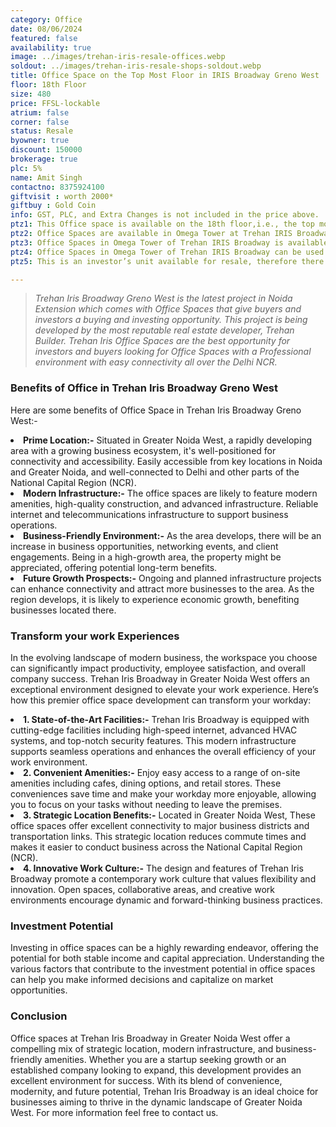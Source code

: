 ```yaml
---
category: Office
date: 08/06/2024
featured: false
availability: true
image: ../images/trehan-iris-resale-offices.webp
soldout: ../images/trehan-iris-resale-shops-soldout.webp
title: Office Space on the Top Most Floor in IRIS Broadway Greno West
floor: 18th Floor
size: 480
price: FFSL-lockable
atrium: false
corner: false
status: Resale
byowner: true
discount: 150000
brokerage: true
plc: 5%
name: Amit Singh
contactno: 8375924100
giftvisit : worth 2000*
giftbuy : Gold Coin
info: GST, PLC, and Extra Changes is not included in the price above.
ptz1: This Office space is available on the 18th floor,i.e., the top most floor of Trehan IRIS Broadway Greno West, providing a beautiful panoramic view of Noida from the balcony and the glass walls.
ptz2: Office Spaces are available in Omega Tower at Trehan IRIS Broadway Greno-West from 7th floor to 18th floor.
ptz3: Office Spaces in Omega Tower of Trehan IRIS Broadway is available as lockable property.
ptz4: Office Spaces in Omega Tower of Trehan IRIS Broadway can be used for personal use and also for generating passive income via rental yield.
ptz5: This is an investor’s unit available for resale, therefore there won’t be any brokerage charges.

---
```


> _Trehan Iris Broadway Greno West is the latest project in Noida Extension which comes with Office Spaces that give buyers and investors a buying and investing opportunity. This project is being developed by the most reputable real estate developer, Trehan Builder. Trehan Iris Office Spaces are the best opportunity for investors and buyers looking for Office Spaces with a Professional environment with easy connectivity all over the Delhi NCR._

### Benefits of Office in Trehan Iris Broadway Greno West
Here are some benefits of Office Space in Trehan Iris Broadway Greno West:- 

<li><b> Prime Location:-</b> Situated in Greater Noida West, a rapidly developing area with a growing business ecosystem, it's well-positioned for connectivity and accessibility. Easily accessible from key locations in Noida and Greater Noida, and well-connected to Delhi and other parts of the National Capital Region (NCR). 

<li><b> Modern Infrastructure:-</b> The office spaces are likely to feature modern amenities, high-quality construction, and advanced infrastructure. Reliable internet and telecommunications infrastructure to support business operations.

<li><b> Business-Friendly Environment:-</b> As the area develops, there will be an increase in business opportunities, networking events, and client engagements. Being in a high-growth area, the property might be appreciated, offering potential long-term benefits.

<li><b> Future Growth Prospects:-</b> Ongoing and planned infrastructure projects can enhance connectivity and attract more businesses to the area. As the region develops, it is likely to experience economic growth, benefiting businesses located there.

### Transform your work Experiences
In the evolving landscape of modern business, the workspace you choose can significantly impact productivity, employee satisfaction, and overall company success. Trehan Iris Broadway in Greater Noida West offers an exceptional environment designed to elevate your work experience. Here’s how this premier office space development can transform your workday:

<li><b> 1. State-of-the-Art Facilities:-</b> Trehan Iris Broadway is equipped with cutting-edge facilities including high-speed internet, advanced HVAC systems, and top-notch security features. This modern infrastructure supports seamless operations and enhances the overall efficiency of your work environment.

<li><b> 2. Convenient Amenities:-</b> Enjoy easy access to a range of on-site amenities including cafes, dining options, and retail stores. These conveniences save time and make your workday more enjoyable, allowing you to focus on your tasks without needing to leave the premises.

<li><b> 3. Strategic Location Benefits:-</b> Located in Greater Noida West, These office spaces offer excellent connectivity to major business districts and transportation links. This strategic location reduces commute times and makes it easier to conduct business across the National Capital Region (NCR).

<li><b> 4. Innovative Work Culture:-</b> The design and features of Trehan Iris Broadway promote a contemporary work culture that values flexibility and innovation. Open spaces, collaborative areas, and creative work environments encourage dynamic and forward-thinking business practices.

### Investment Potential
Investing in office spaces can be a highly rewarding endeavor, offering the potential for both stable income and capital appreciation. Understanding the various factors that contribute to the investment potential in office spaces can help you make informed decisions and capitalize on market opportunities. 

### Conclusion
Office spaces at Trehan Iris Broadway in Greater Noida West offer a compelling mix of strategic location, modern infrastructure, and business-friendly amenities. Whether you are a startup seeking growth or an established company looking to expand, this development provides an excellent environment for success. With its blend of convenience, modernity, and future potential, Trehan Iris Broadway is an ideal choice for businesses aiming to thrive in the dynamic landscape of Greater Noida West. For more information feel free to contact us.






